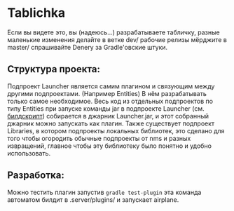 # Tablichka
Если вы видете это, вы (надеюсь...) разрабатываете табличку, разные маленькие изменения делайте в ветке dev/ рабочие релизы мёрджите в master/
спрашивайте Denery за Gradle'овские штуки.

Структура проекта:
-------
Подпроект Launcher является самим плагином и связующим между другими подпроектами. (Например Entities) В нём разрабатывать только самое необходимое.
Весь код из отдельных подпроектов по типу Entities при запуске команды jar в подпроекте Launcher (см. [билдскрипт](build.gradle)) собирается в джарник Launcher.jar, и этот собранный джарник можно запускать как плагин.
Также существует подпроект Libraries, в котором подпроекты локальных библиотек, 
это сделано для того чтобы огородить обычные подпроекты от nms и разных извращений, 
главное чтобы эту библиотеку было понятно и удобно использовать.

Разработка:
------
Можно тестить плагин запустив ```gradle test-plugin``` эта команда автоматом билдит в .server/plugins/ и запускает airplane.
